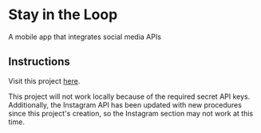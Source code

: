 # Stay in the Loop
A mobile app that integrates social media APIs

## Instructions
Visit this project [here](http://kwboyd.com/static/project4).

This project will not work locally because of the required secret API keys.
Additionally, the Instagram API has been updated with new procedures since this project's creation, so the Instagram section may not work at this time.

